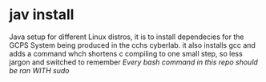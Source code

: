 # jav install
Java setup for different Linux distros, it is to install dependecies for the GCPS System being produced in the cchs cyberlab.
it also installs gcc and adds a command whch shortens c compiling to one small step, so less jargon and switched to remember
*Every bash command in this repo should be ran WITH sudo*

